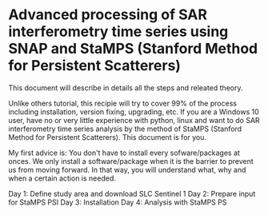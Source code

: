# Advanced processing of SAR interferometry time series using SNAP and StaMPS (Stanford Method for Persistent Scatterers)
This document will describe in details all the steps and releated theory.

Unlike others tutorial, this recipie will try to cover 99% of the process including installation, version fixing, upgrading, etc. If you are a Windows 10 user, have no or very little experience with python, linux and want to do SAR interferometry time series analysis by the method of StaMPS (Stanford Method for Persistent Scatterers). This document is for you.

My first advice is: You don't have to install every sofware/packages at onces. We only install a software/package when it is the barrier to prevent us from moving forward. In that way, you will understand what, why and when a certain action is needed. 

Day 1: Define study area and download SLC Sentinel 1
Day 2: Prepare input for StaMPS PSI
Day 3: Installation 
Day 4: Analysis with StaMPS PS
